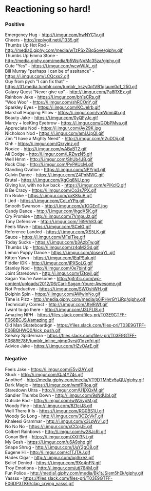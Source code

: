 # Reactioning so hard!

### Positive

Emergency Hug - http://i.imgur.com/hwNYC1v.gif <br/>
Cheers - http://replygif.net/i/1335.gif  
Thumbs Up Hot Rod - http://media0.giphy.com/media/wTzPSxZBqSove/giphy.gif <br/>
Thumbs Up Emma Stone - http://media.giphy.com/media/b5WsjNpMc35za/giphy.gif <br/>
Cute "Yes" - https://i.imgur.com/wcwWlAL.gif<br/>
Bill Murray "perhaps I can be of assitance" - https://i.imgur.com/LCQcxs2.gif<br/>
Guy from pych "I can fix that" - https://31.media.tumblr.com/tumblr_lrszy0q1VB1qluum0o1_250.gif<br/>
Galaxy Quest "Never give up" - http://i.imgur.com/Pa8RXEx.gif<br/>
Rainbow Jake - https://i.imgur.com/bh1sCRs.gif<br/>
"Woo Woo" - https://i.imgur.com/shRCOnY.gif<br/>
Sparkley Eyes - https://i.imgur.com/KCJeIrb.gif<br/>
Marshall Hugging Pillow - https://i.imgur.com/vmWmn4b.gif<br/>
Beauty Jake - https://i.imgur.com/0yQFyJc.gif<br/>
Marcy + IceKing Eyebrow - https://i.imgur.com/GObPMva.gif<br/>
Appreciate Nod - https://i.imgur.com/Ay29K.jpg<br/>
Nicholson Nod - https://i.imgur.com/amUJpQl.gif<br/>
Zim "I have a Mighty Need" - http://i.imgur.com/n2uDOij.gif<br/>
Ohh - https://i.imgur.com/Qkryinz.gif<br/>
Nooice - http://i.imgur.com/wABaBT2.gif<br/>
Ali Dodge - http://i.imgur.com/LRZwzN5.gif<br/>
Well Hmm - http://i.imgur.com/ShUb4JB.gif<br/>
Rock Clap - http://i.imgur.com/PyPAUcM.gif<br/>
Standing Ovation - https://i.imgur.com/NPYrjp1.gif<br/>
Calvin Dance - https://i.imgur.com/Z4PnMWC.gif<br/>
Brutal - https://i.imgur.com/XgCq6NU.png<br/>
Giving luv, with no luv back - https://i.imgur.com/ePlKcIQ.gif<br/>
B Be Crazy - https://i.imgur.com/Co3s7PX.gif<br/>
I’m Broke - https://i.imgur.com/xxK8kuB.gif<br/>
I Lied - https://i.imgur.com/CcLoYPq.gif<br/>
Smooth Swanson - http://i.imgur.com/u1OGEqT.jpg<br/>
Candy Dance - http://i.imgur.com/ihgdX5K.gif<br/>
Cry Promise - http://i.imgur.com/7VmpuJz.gif<br/>
Tony Defensive - http://i.imgur.com/T69Vh83.gif<br/>
Feels Wave - https://i.imgur.com/SCelG.gif<br/>
Reference Landed - https://i.imgur.com/XS5LK.gif<br/>
Sauce - https://i.imgur.com/MFeiTke.gif<br/>
Today Sucks - https://i.imgur.com/b3AzbTw.gif<br/> 
Thumbs Up - https://i.imgur.com/z4qM2Gd.gif<br/>
Lemon Puppy Dance - https://i.imgur.com/doseqYL.gif<br/>
Kitten Yawn - https://i.imgur.com/IEqPSuk.gif<br/>
Fiddler IDK - http://i.imgur.com/jPXSoLG.gif<br/>
Stanley Nod - http://i.imgur.com/0e7binf.gif<br/>
Joint Staredown - http://i.imgur.com/1Ztqyil.gif<br/>
Sagan You’re Awesome - http://gifrific.com/wp-content/uploads/2012/06/Carl-Sagan-Youre-Awesome.gif<br/>
Not Productive - https://i.imgur.com/SWOshWH.gif<br/>
Dolphin Spin - https://i.imgur.com/AWwlnNo.gif<br/>
Time is Pizz - http://media.giphy.com/media/p6iPHyrGYLiRq/giphy.gif<br/>
Technically Correct - http://i.imgur.com/JfelRWf.gif<br/>
I want to go there - http://i.imgur.com/J3LFLI8.gif<br/>
Amazing NPH - https://files.slack.com/files-pri/T03E9GTFF-F068BCJSJ/amazing.gif<br/>
Old Man Skateboardign - https://files.slack.com/files-pri/T03E9GTFF-F06BQHWQ0/kick_push.gif<br/>
Sneaky Spiderman - https://files.slack.com/files-pri/T03E9GTFF-F0689E78F/tumblr_inline_njmp0vrsj01qznfri.gif<br/>
Advice Jake - https://i.imgur.com/HZvOArE.gif<br/>


### Negative
Feels Jake - https://i.imgur.com/E5vi2AY.gif<br/>
Stuck - http://i.imgur.com/QJ4Y74s.gif<br/>
Another! - http://media.giphy.com/media/VT9DTMhEv5aQU/giphy.gif<br/>
Dark Magic - https://i.imgur.com/wmfPRoa.gif<br/>
Staredown Ultra - http://i.imgur.com/U1jXQxM.gif<br/>
Sandler Thumbs Down - http://i.imgur.com/9sNdUbI.gif<br/>
Outside Bad - http://i.imgur.com/wWzivpM.gif<br/>
Woody Fine - http://i.imgur.com/8ZfciJ8.gif<br/>
Well There It Is - https://i.imgur.com/RG0BS1U.gif<br/>
Woody So Long - http://i.imgur.com/3CZcVkF.gif<br/>
Khaleesi Grammar - http://i.imgur.com/x3LpWv1.gif<br/>
No No No - https://i.imgur.com/xCCpjJE.gif<br/>
Colbert Rainbows - http://i.imgur.com/w28JcRi.gif<br/>
Conan Bird - https://i.imgur.com/XXfI3Nt.gif<br/>
My Gosh - https://i.imgur.com/u6A9ohq.gif<br/>
Snape Shrug - http://i.imgur.com/UuY2gO8.gif<br/>
Eugene Hi - http://i.imgur.com/c1TJTAJ.gif<br/>
Hades Cigar - http://i.imgur.com/oqIhxez.gif<br/>
Belief Denied - https://i.imgur.com/9Xc4nFN.gif<br/>
Troy Emotions - http://i.imgur.com/utj764M.gif<br/>
Fun Police - http://media1.giphy.com/media/Bk1tJSiem5hEk/giphy.gif<br/>
Yassss - https://files.slack.com/files-pri/T03E9GTFF-F06DP3TK6/clap_crying_yasss.gif<br/>










